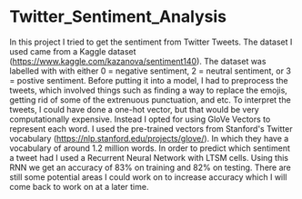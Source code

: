 # Twitter_Sentiment_Analysis
 In this project I tried to get the sentiment from Twitter Tweets. The dataset I used came from a Kaggle dataset (https://www.kaggle.com/kazanova/sentiment140). The dataset was labelled with with either 0 = negative sentiment, 2 = neutral sentiment, or 3 = postive sentiment. Before putting it into a model, I had to preprocess the tweets, which involved things such as finding a way to replace the emojis, getting rid of some of the extrenuous punctuation, and etc. To interpret the tweets, I could have done a one-hot vector, but that would be very computationally expensive. Instead I opted for using GloVe Vectors to represent each word. I used the pre-trained vectors from Stanford's Twitter vocabulary (https://nlp.stanford.edu/projects/glove/). In which they have a vocabulary of around 1.2 million words. In order to predict which sentiment a tweet had I used a Recurrent Neural Network with LTSM cells. Using this RNN we get an accuracy of 83% on training and 82% on testing. There are still some potential areas I could work on to increase accuracy which I will come back to work on at a later time.
